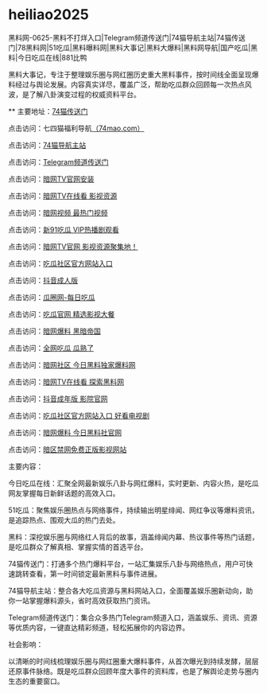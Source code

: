 # heiliao2025
黑料网-0625-黑料不打烊入口|Telegram频道传送门|74猫导航主站|74猫传送门|78黑料网|51吃瓜|黑料曝料网|黑料大事记|黑料大爆料|黑料网导航|国产吃瓜|黑料|今日吃瓜在线|881比鸭

黑料大事记，专注于整理娱乐圈与网红圈历史重大黑料事件，按时间线全面呈现爆料经过与舆论发展。内容真实详尽，覆盖广泛，帮助吃瓜群众回顾每一次热点风波，是了解八卦演变过程的权威资料平台。

** 主要地址：<a href="https://74mao.com/">74猫传送门</a>

点击访问：七四猫福利导航<a href="https://74mao.com/">（74mao.com）</a>

点击访问：<a href="https://74mao.com/">74猫导航主站</a>

点击访问：<a href="https://74mao.com/">Telegram频道传送门</a>

点击访问：<a href="https://aw7-07.pages.dev/">暗网TV官网安装</a>

点击访问：<a href="https://aw9-22.pages.dev/">暗网TV在线看 影视资源</a>

点击访问：<a href="https://aw8-22.pages.dev/">暗网视频 最热门视频</a>

点击访问：<a href="https://cg3-01.pages.dev/">新91吃瓜 VIP热播剧观看</a>

点击访问：<a href="https://aw7-20.pages.dev/">暗网TV官网 影视资源聚集地！</a>

点击访问：<a href="https://cg4-01.pages.dev/">吃瓜社区官方网站入口</a>

点击访问：<a href="https://dy1-01.pages.dev/">抖音成人版 </a>

点击访问：<a href="https://cg6-40.pages.dev/">瓜圈网-每日吃瓜</a>

点击访问：<a href="https://cg2-49.pages.dev/">吃瓜官网 精选影视大餐</a>

点击访问：<a href="https://aw6-13.pages.dev/">暗网爆料 黑暗帝国</a>

点击访问：<a href="https://cg4-49.pages.dev//">全网吃瓜 瓜熟了</a>

点击访问：<a href="https://aw1-02.pages.dev/">暗网社区 今日黑料独家爆料网</a>

点击访问：<a href="https://aw9-02.pages.dev/">暗网TV在线看 探索黑料网</a>

点击访问：<a href="https://dy4-03.pages.dev/">抖音成年版  影院官网</a>

点击访问：<a href="https://cg4-01.pages.dev/">吃瓜社区官方网站入口 好看电视剧</a>

点击访问：<a href="https://aw6-01.pages.dev/">暗网爆料 今日黑料社官网</a>

点击访问：<a href="https://aw5-01.pages.dev/">暗区禁网免费正版影视网站</a>

主要内容：

今日吃瓜在线：汇聚全网最新娱乐八卦与网红爆料，实时更新、内容火热，是吃瓜网友掌握每日新鲜话题的高效入口。

51吃瓜：聚焦娱乐圈热点与网络事件，持续输出明星绯闻、网红争议等爆料资讯，是追踪热点、围观大瓜的热门去处。

黑料：深挖娱乐圈与网络红人背后的故事，涵盖绯闻内幕、热议事件等热门话题，是吃瓜群众了解真相、掌握实情的首选平台。

74猫传送门：打通多个热门爆料平台，一站汇集娱乐八卦与网络热点，用户可快速跳转查看，第一时间锁定最新黑料与事件进展。

74猫导航主站：整合各大吃瓜资源与黑料网站入口，全面覆盖娱乐圈新动向，助你一站掌握爆料源头，省时高效获取热门资讯。

Telegram频道传送门：集合众多热门Telegram频道入口，涵盖娱乐、资讯、资源等优质内容，一键直达精彩频道，轻松拓展你的内容边界。

社会影响：

以清晰的时间线梳理娱乐圈与网红圈重大爆料事件，从首次曝光到持续发酵，层层还原事件脉络。既是吃瓜群众回顾年度大事件的资料库，也是了解舆论走势与圈内生态的重要窗口。
<span style="display:none;">[Canonical link](）</span>
